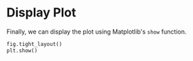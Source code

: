 # Display Plot

Finally, we can display the plot using Matplotlib's `show` function.

```python
fig.tight_layout()
plt.show()
```
